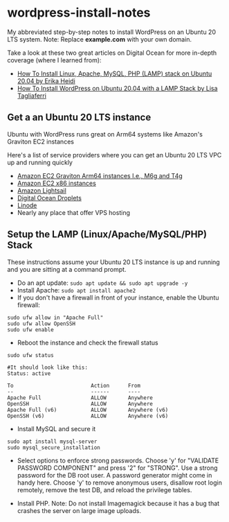 # wordpress-install-notes
My abbreviated step-by-step notes to install WordPress on an Ubuntu 20 LTS system.  Note: Replace **example.com** with your own domain.

Take a look at these two great articles on Digital Ocean for more in-depth coverage (where I learned from):
* [How To Install Linux, Apache, MySQL, PHP (LAMP) stack on Ubuntu 20.04 by Erika Heidi](https://www.digitalocean.com/community/tutorials/how-to-install-linux-apache-mysql-php-lamp-stack-on-ubuntu-20-04)
* [How To Install WordPress on Ubuntu 20.04 with a LAMP Stack by Lisa Tagliaferri](https://www.digitalocean.com/community/tutorials/how-to-install-wordpress-on-ubuntu-20-04-with-a-lamp-stack)

## Get a an Ubuntu 20 LTS instance

Ubuntu with WordPress runs great on Arm64 systems like Amazon's Graviton EC2 instances

Here's a list of service providers where you can get an Ubuntu 20 LTS VPC up and running quickly
* [Amazon EC2 Graviton Arm64 instances I.e., M6g and T4g](https://aws.amazon.com/ec2/graviton/)
* [Amazon EC2 x86 instances](https://aws.amazon.com/ec2)
* [Amazon Lightsail](https://aws.amazon.com/lightsail/)
* [Digital Ocean Droplets](https://www.digitalocean.com/products/droplets/)
* [Linode](https://www.linode.com/)
* Nearly any place that offer VPS hosting

## Setup the LAMP (Linux/Apache/MySQL/PHP) Stack
These instructions assume your Ubuntu 20 LTS instance is up and running and you are sitting at a command prompt.

* Do an apt update: `sudo apt update && sudo apt upgrade -y`
* Install Apache: `sudo apt install apache2`
* If you don't have a firewall in front of your instance, enable the Ubuntu firewall:
```
sudo ufw allow in "Apache Full"
sudo ufw allow OpenSSH
sudo ufw enable
```
* Reboot the instance and check the firewall status
```
sudo ufw status

#It should look like this:
Status: active

To                         Action      From
--                         ------      ----
Apache Full                ALLOW       Anywhere                  
OpenSSH                    ALLOW       Anywhere                  
Apache Full (v6)           ALLOW       Anywhere (v6)             
OpenSSH (v6)               ALLOW       Anywhere (v6)
```
* Install MySQL and secure it
```
sudo apt install mysql-server
sudo mysql_secure_installation
```
* Select options to enforce strong passwords.  Choose 'y' for "VALIDATE PASSWORD COMPONENT" and press '2" for "STRONG".  Use a strong password for the DB root user.  A password generator might come in handy here.  Choose 'y' to remove anonymous users, disallow root login remotely, remove the test DB, and  reload the privilege tables.

* Install PHP.  Note: Do not install Imagemagick because it has a bug that crashes the server on large image uploads.

